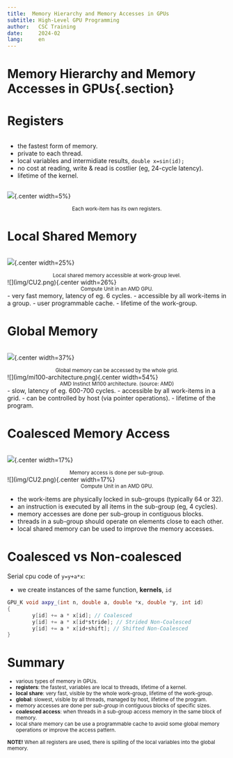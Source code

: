```yaml
---
title:  Memory Hierarchy and Memory Accesses in GPUs 
subtitle: High-Level GPU Programming 
author:   CSC Training
date:     2024-02
lang:     en
---
```



# Memory Hierarchy and Memory Accesses in GPUs{.section}

# Registers


<div class="column">

- the fastest form of memory.
- private to each thread.
- local variables and intermidiate results, `double x=sin(id);`
- no cost at reading, write & read is costlier (eg, 24-cycle latency).
- lifetime of the kernel.

</div>


<div class="column">


![](img/work_item.png){.center width=5%}

<div align="center"><small>Each work-item has its own registers.</small></div>

</div>

# Local Shared Memory

<div class="column">


![](img/work_group.png){.center width=25%}

<div align="center"><small>Local shared memory accessible at work-group level.</small></div>

</div>

<div class="column">
![](img/CU2.png){.center width=26%}

<div align="center"><small>Compute Unit in an AMD GPU.</small></div>
</div>
- very fast memory, latency of eg. 6 cycles.
- accessible by all work-items in a group.
- user programmable cache.
- lifetime of the work-group.


# Global Memory

<div class="column">


![](img/Grid_threads.png){.center width=37%}

<div align="center"><small>Global memory can be accessed by the whole grid.</small></div>

</div>

<div class="column">
![](img/mi100-architecture.png){.center width=54%}

<div align="center"><small>AMD Instinct MI100 architecture. (source: AMD)</small></div>
</div>
- slow, latency of eg. 600-700 cycles.
- accessible by all work-items in a grid.
- can be controlled by host (via pointer operations).
- lifetime of the program.


# Coalesced Memory Access

<div class="column">


![](img/sub_group.png){.center width=17%}

<div align="center"><small>Memory access is done per sub-group.</small></div>

</div>

<div class="column">
![](img/CU2.png){.center width=17%}

<div align="center"><small>Compute Unit in an AMD GPU.</small></div>
</div>

- the work-items are physically locked in sub-groups (typically 64 or 32).
- an instruction is executed by all items in the sub-group (eg, 4 cycles).
- memory accesses are done per sub-group in contiguous blocks.
- threads in a sub-group should operate on elements close to each other.
- local shared memory can be used to improve the memory accesses.


# Coalesced vs Non-coalesced

Serial cpu code of `y=y+a*x`:

- we create instances of the same function, **kernels**, `id`

```cpp
GPU_K void axpy_(int n, double a, double *x, double *y, int id)
{
        y[id] += a * x[id]; // Coalesced 
        y[id] += a * x[id*stride]; // Strided Non-Coalesced 
        y[id] += a * x[id+shift]; // Shifted Non-Coalesced 
}

```


# Summary

<small>


- various types of memory in GPUs.
- **registers**: the fastest, variables are local to threads, lifetime of a kernel.
- **local share**: very fast, visible by the whole work-group, lifetime of the work-group.
- **global**: slowest, visible by all threads, managed by host, lifetime of the program.
- memory accesses are done per *sub-group* in contiguous blocks of specific sizes.
- **coalesced access**: when threads in a sub-group access memory in the same block of memory.
- local share memory can be use a programmable cache to avoid some global memory operations or improve the access pattern.

**NOTE!** When all registers are used, there is spilling of the local variables into the global memory.
</small>